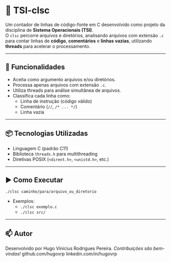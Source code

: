 # 🧮 TSI-clsc

Um contador de linhas de código-fonte em C desenvolvido como projeto da disciplina de **Sistema Operacionais (TSI)**.  
O `clsc` percorre arquivos e diretórios, analisando arquivos com extensão `.c` para contar linhas de **código**, **comentários** e **linhas vazias**, utilizando **threads** para acelerar o processamento.

---

## 🚀 Funcionalidades

- Aceita como argumento arquivos e/ou diretórios.
- Processa apenas arquivos com extensão `.c`.
- Utiliza threads para análise simultânea de arquivos.
- Classifica cada linha como:
  - Linha de instrução (código válido)
  - Comentário (`//`, `/* ... */`)
  - Linha vazia

---

## 📦 Tecnologias Utilizadas

- Linguagem C (padrão C11)
- Biblioteca `threads.h` para multithreading
- Diretivas POSIX (`<dirent.h>`, `<unistd.h>`, etc.)

---

## ▶️ Como Executar

`./clsc caminho/para/arquivo_ou_diretorio`

- Exemplos:
  - `./clsc exemplo.c`
  - `./clsc src/`

--- 

## 📫 Autor

Desenvolvido por Hugo Vinícius Rodrigues Pereira. *Contribuições são bem-vindas!*
github.com/hugovrp
linkedin.com/in/hugovrp





